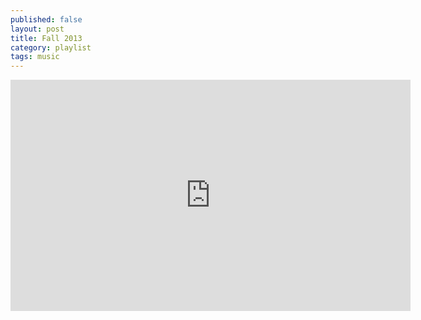 ```yaml
---
published: false
layout: post
title: Fall 2013
category: playlist
tags: music
---
```



<iframe width="640" height="370" src="https://rd.io/i/QXaYuDM-fjA/" frameborder="0">&nbsp;</iframe>